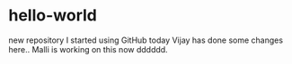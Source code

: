 # hello-world
new repository
I started using GitHub today
Vijay has done some changes here..
Malli is working on this now dddddd.

